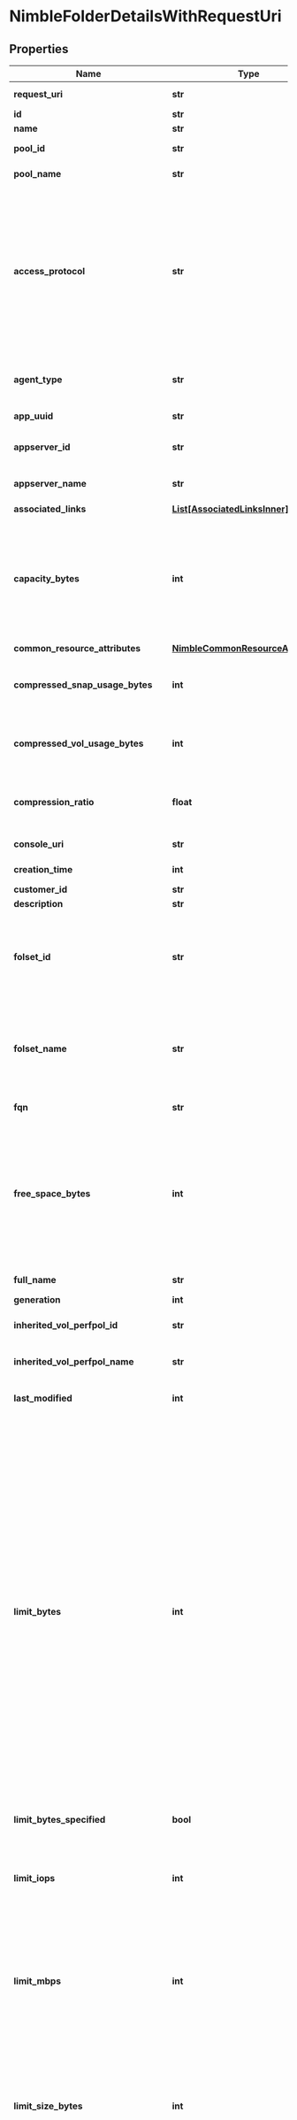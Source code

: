 # NimbleFolderDetailsWithRequestUri


## Properties

Name | Type | Description | Notes
------------ | ------------- | ------------- | -------------
**request_uri** | **str** | requestUri for detailed folder object | [optional] 
**id** | **str** | Identifier of the folder. | [optional] 
**name** | **str** | Name of the folder. | [optional] 
**pool_id** | **str** | ID of the pool where the folder resides. | [optional] 
**pool_name** | **str** | Name of the pool where the folder resides. | [optional] 
**access_protocol** | **str** | Access protocol of the folder. This attribute is used by the VASA Provider to determine the access protocol of the bind request. If not specified in the creation request, it will be the access protocol supported by the group. If the group supports multiple protocols, the default will be Fibre Channel. This field is meaningful only to VVol folder. Possible values: &#39;iscsi&#39;, &#39;fc&#39;. | [optional] 
**agent_type** | **str** | External management agent type. Possible values: &#39;none&#39;, &#39;smis&#39;, &#39;vvol&#39;, &#39;openstack&#39;. | [optional] 
**app_uuid** | **str** | Application identifier of the folder. | [optional] 
**appserver_id** | **str** | Identifier of the application server associated with the folder. | [optional] 
**appserver_name** | **str** | Name of the application server associated with the folder. | [optional] 
**associated_links** | [**List[AssociatedLinksInner]**](AssociatedLinksInner.md) | Associated Links Details | [optional] 
**capacity_bytes** | **int** | Capacity of the folder in bytes. If the folder&#39;s size has a usage limit, capacity_bytes will be the folder&#39;s usage limit. If the folder&#39;s size does not have a usage limit, capacity_bytes will be the pool&#39;s capacity. This field is meaningful only when the usage_valid attribute is true. | [optional] 
**common_resource_attributes** | [**NimbleCommonResourceAttributes**](NimbleCommonResourceAttributes.md) |  | [optional] 
**compressed_snap_usage_bytes** | **int** | Compressed usage of snapshots in the folder. This field is meaningful only when the usage_valid attribute is true. | [optional] 
**compressed_vol_usage_bytes** | **int** | Compressed usage of volumes in the folder. This field is meaningful only when the usage_valid attribute is true. | [optional] 
**compression_ratio** | **float** | Compression savings for the folder expressed as ratio. This field is meaningful only when the usage_valid attribute is true. | [optional] 
**console_uri** | **str** | consoleUri for detailed storage object | [optional] 
**creation_time** | **int** | Time when this folder was created. | [optional] 
**customer_id** | **str** | customerId | [optional] 
**description** | **str** | Text description of folder. | [optional] 
**folset_id** | **str** | Identifier of the folder set associated with the folder. Only VVol folder can be associated with the folder set. The folder and the containing folder set must be associated with the same application server. | [optional] 
**folset_name** | **str** | Name of the folder set associated with the folder. Only VVol folder can be associated with the folder set. The folder and the containing folder set must be associated with the same application server. | [optional] 
**fqn** | **str** | Fully qualified name of folder in the pool. | [optional] 
**free_space_bytes** | **int** | Free space in the folder in bytes. If the folder has a usage limit, free_space_bytes will be the folder&#39;s free space (the folder&#39;s usage limit minus the folder&#39;s space usage). If the folder does not have a usage limit, free_space_bytes will be the pool&#39;s free space. This field is meaningful only when the usage_valid attribute is true. | [optional] 
**full_name** | **str** | Fully qualified name of folder in the group. | [optional] 
**generation** | **int** | generation | [optional] 
**inherited_vol_perfpol_id** | **str** | Identifier of the default performance policy for a newly created volume. | [optional] 
**inherited_vol_perfpol_name** | **str** | Name of the default performance policy for a newly created volume. | [optional] 
**last_modified** | **int** | Identifier of the default performance policy for a newly created volume. | [optional] 
**limit_bytes** | **int** | Folder limit size in bytes. By default, a folder (except SMIS and VVol types) does not have a limit. If limit_bytes is not specified when a folder is created, or if limit_bytes is set to the largest possible 64-bit signed integer (9223372036854775807), then the folder has no limit. Otherwise, a limit smaller than the capacity of the pool can be set. On output, if the folder has a limit, the limit_bytes_specified attribute will be true and limit_bytes will be the limit. If the folder does not have a limit, the limit_bytes_specified attribute will be false and limit_bytes will be interpreted based on the value of the usage_valid attribute. If the usage_valid attribute is true, limits_byte will be the capacity of the pool. Otherwise, limits_bytes is not meaningful and can be null. SMIS and VVol folders require a size limit. This attribute is superseded by limit_size_bytes. | [optional] 
**limit_bytes_specified** | **bool** | Indicates whether the folder has a limit. | [optional] 
**limit_iops** | **int** | IOPS limit for this folder. If limit_iops is not specified when a folder is created, or if limit_iops is set to -1, then the folder has no IOPS limit. IOPS limit should be in range [256, 4294967294] or -1 for unlimited. | [optional] 
**limit_mbps** | **int** | Throughput limit for this folder in MB/s. If limit_mbps is not specified when a folder is created, or if limit_mbps is set to -1, then the folder has no throughput limit. MBPS limit should be in range [1, 4294967294] or -1 for unlimited. | [optional] 
**limit_size_bytes** | **int** | Folder size limit in bytes. If limit_size_bytes is not specified when a folder is created, or if limit_size_bytes is set to -1, then the folder has no limit. Otherwise, a limit smaller than the capacity of the pool can be set. Folders with an agent_type of &#39;smis&#39; or &#39;vvol&#39; must have a size limit. | [optional] 
**num_snapcolls** | **int** | Number of snapshot collections inside the folder. This attribute is deprecated and has no meaningful value. | [optional] 
**num_snaps** | **int** | Number of snapshots inside the folder. This attribute is deprecated and has no meaningful value. | [optional] 
**overdraft_limit_pct** | **int** | Amount of space to consider as overdraft range for this folder as a percentage of folder used limit. Valid values are from 0% - 200%. This is the limit above the folder usage limit beyond which enforcement action(volume offline/non-writable) is issued. | [optional] 
**provisioned_bytes** | **int** | Sum of provisioned size of volumes in the folder. | [optional] 
**provisioned_limit_size_bytes** | **int** | Limit on the provisioned size of volumes in a folder. If provisioned_limit_size_bytes is not specified when a folder is created, or if provisioned_limit_size_bytes is set to -1, then the folder has no provisioned size limit. | [optional] 
**resource_uri** | **str** | Link to the object URI | [optional] 
**search_name** | **str** | Name of folder used for object search. | [optional] 
**snap_compression_ratio** | **float** | Identifier of the default performance policy for a newly created volume. | [optional] 
**tenant_id** | **str** | Tenant ID of the folder. This is used to determine what tenant context the folder belongs to. | [optional] 
**type** | **str** | type | [optional] 
**uncompressed_snap_usage_bytes** | **int** | Uncompressed usage of snapshots in the folder. This field is meaningful only when the usage_valid attribute is true. | [optional] 
**uncompressed_vol_usage_bytes** | **int** | Uncompressed usage of volumes in the folder. This field is meaningful only when the usage_valid attribute is true. | [optional] 
**unused_reserve_bytes** | **int** | Unused reserve of volumes in the folder in bytes. This field is meaningful only when the usage_valid attribute is true. | [optional] 
**unused_snap_reserve_bytes** | **int** | Unused reserve of snapshots of volumes in the folder in bytes. This field is meaningful only when the usage_valid attribute is true. | [optional] 
**usage_bytes** | **int** | Sum of mapped usage and snapshot uncompressed usage of volumes in the folder. | [optional] 
**usage_valid** | **bool** | Indicate whether the space usage attributes of folder are valid. | [optional] 
**vol_compression_ratio** | **float** | Compression ratio of volumes in the folder. This field is meaningful only when the usage_valid attribute is true. | [optional] 
**volume_list** | [**List[NimbleVolumeSummary]**](NimbleVolumeSummary.md) | List of volumes contained by the folder. | [optional] 
**volume_mapped_bytes** | **int** | Sum of mapped usage of volumes in the folder. | [optional] 

## Example

```python
from dscc.models.nimble_folder_details_with_request_uri import NimbleFolderDetailsWithRequestUri

# TODO update the JSON string below
json = "{}"
# create an instance of NimbleFolderDetailsWithRequestUri from a JSON string
nimble_folder_details_with_request_uri_instance = NimbleFolderDetailsWithRequestUri.from_json(json)
# print the JSON string representation of the object
print(NimbleFolderDetailsWithRequestUri.to_json())

# convert the object into a dict
nimble_folder_details_with_request_uri_dict = nimble_folder_details_with_request_uri_instance.to_dict()
# create an instance of NimbleFolderDetailsWithRequestUri from a dict
nimble_folder_details_with_request_uri_from_dict = NimbleFolderDetailsWithRequestUri.from_dict(nimble_folder_details_with_request_uri_dict)
```
[[Back to Model list]](../README.md#documentation-for-models) [[Back to API list]](../README.md#documentation-for-api-endpoints) [[Back to README]](../README.md)


